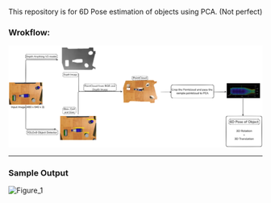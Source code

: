 This repository is for 6D Pose estimation of objects using PCA. (Not perfect)

### Wrokflow:

![alt text](https://github.com/logeshg2/PCA_pose_estimation/blob/main/architecture.png)

---

### Sample Output

![Figure_1](https://github.com/user-attachments/assets/0b1e6ce1-5031-4b36-9f5a-b97da23a8275)
